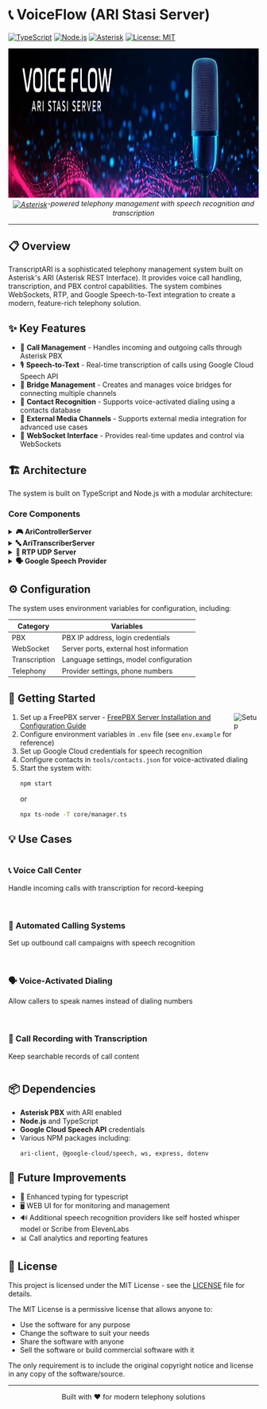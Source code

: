 # 📞 VoiceFlow (ARI Stasi Server)

[![TypeScript](https://img.shields.io/badge/TypeScript-5.8.3-blue.svg)](https://www.typescriptlang.org/)
[![Node.js](https://img.shields.io/badge/Node.js-23.x-green.svg)](https://nodejs.org/)
[![Asterisk](https://img.shields.io/badge/Asterisk-ARI-red.svg)](https://wiki.asterisk.org/wiki/display/AST/Asterisk+REST+Interface+(ARI))
[![License: MIT](https://img.shields.io/badge/License-MIT-yellow.svg)](https://opensource.org/licenses/MIT)

<p align="center">
  <!-- Replace with your own logo when available -->
  <img src="./header.webp" alt="VoiceFlow Logo" height="300" width="100%" />
  <br>
  <em><a href="https://asterisk.org"><img src="https://asterisk.org/wp-content/uploads/asterisk-logo.png" alt="Asterisk" width="50" style="vertical-align: middle;"/></a>-powered telephony management with speech recognition and transcription</em>
</p>

---

## 📋 Overview

TranscriptARI is a sophisticated telephony management system built on Asterisk's ARI (Asterisk REST Interface). It provides voice call handling, transcription, and PBX control capabilities. The system combines WebSockets, RTP, and Google Speech-to-Text integration to create a modern, feature-rich telephony solution.

## ✨ Key Features

- 🔄 **Call Management** - Handles incoming and outgoing calls through Asterisk PBX
- 🎙️ **Speech-to-Text** - Real-time transcription of calls using Google Cloud Speech API  
- 🌉 **Bridge Management** - Creates and manages voice bridges for connecting multiple channels
- 👥 **Contact Recognition** - Supports voice-activated dialing using a contacts database
- 📡 **External Media Channels** - Supports external media integration for advanced use cases
- 🔌 **WebSocket Interface** - Provides real-time updates and control via WebSockets

## 🏗️ Architecture

The system is built on TypeScript and Node.js with a modular architecture:

### Core Components

<details>
<summary><b>🎮 AriControllerServer</b></summary>
<p>

The main controller that interfaces with Asterisk PBX:
- Manages call flows, bridges, and DTMF input
- Handles Stasis application events (start, end)
- Provides WebSocket server for client connections
- Manages contact lookups for voice-activated dialing

</p>
</details>

<details>
<summary><b>🔤 AriTranscriberServer</b></summary>
<p>

Provides real-time speech transcription:
- Connects to Google Cloud Speech API
- Processes RTP audio streams
- Transmits transcription results via WebSockets
- Supports customizable language and model settings

</p>
</details>

<details>
<summary><b>📡 RTP UDP Server</b></summary>
<p>

Handles the real-time audio streaming:
- Processes incoming RTP packets from Asterisk
- Handles audio format conversion for transcription

</p>
</details>

<details>
<summary><b>🗣️ Google Speech Provider</b></summary>
<p>

Integration with Google's Speech-to-Text API:
- Handles streaming transcription with automatic restarts
- Manages audio chunking for optimal performance
- Provides both interim and final transcription results

</p>
</details>

## ⚙️ Configuration

The system uses environment variables for configuration, including:

| Category | Variables |
|----------|-----------|
| PBX | PBX IP address, login credentials |
| WebSocket | Server ports, external host information |
| Transcription | Language settings, model configuration |
| Telephony | Provider settings, phone numbers |

## 🚀 Getting Started

<img src="https://cdn-icons-png.flaticon.com/512/4961/4961854.png" alt="Setup" width="50" align="right"/>

1. Set up a FreePBX server - [FreePBX Server Installation and Configuration Guide](freepbx-setup.md)
2. Configure environment variables in `.env` file (see `env.example` for reference)
3. Set up Google Cloud credentials for speech recognition
4. Configure contacts in `tools/contacts.json` for voice-activated dialing
5. Start the system with:
   ```bash
   npm start
   ```
   or
   ```bash
   npx ts-node -T core/manager.ts
   ```

## 💡 Use Cases

<div style="display: flex; flex-wrap: wrap; gap: 20px;">
  <div style="flex: 1; min-width: 250px;">
    <h3>📞 Voice Call Center</h3>
    <p>Handle incoming calls with transcription for record-keeping</p>
  </div>
  <div style="flex: 1; min-width: 250px;">
    <h3>🤖 Automated Calling Systems</h3>
    <p>Set up outbound call campaigns with speech recognition</p>
  </div>
  <div style="flex: 1; min-width: 250px;">
    <h3>🗣️ Voice-Activated Dialing</h3>
    <p>Allow callers to speak names instead of dialing numbers</p>
  </div>
  <div style="flex: 1; min-width: 250px;">
    <h3>📝 Call Recording with Transcription</h3>
    <p>Keep searchable records of call content</p>
  </div>
</div>

## 📦 Dependencies

- **Asterisk PBX** with ARI enabled
- **Node.js** and TypeScript
- **Google Cloud Speech API** credentials
- Various NPM packages including:
  ```
  ari-client, @google-cloud/speech, ws, express, dotenv
  ```

## 🔮 Future Improvements

- 🔧 Enhanced typing for typescript
- 🖥️ WEB UI for for monitoring and management
- 🔊 Additional speech recognition providers like self hosted whisper model or Scribe from ElevenLabs
- 📊 Call analytics and reporting features

## 📜 License

This project is licensed under the MIT License - see the [LICENSE](LICENSE) file for details.

The MIT License is a permissive license that allows anyone to:
- Use the software for any purpose
- Change the software to suit your needs
- Share the software with anyone
- Sell the software or build commercial software with it

The only requirement is to include the original copyright notice and license in any copy of the software/source.

---

<div align="center">
  <p>Built with ❤️ for modern telephony solutions</p>
</div>